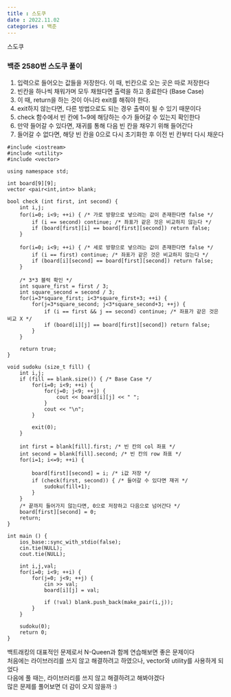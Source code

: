 ```yaml
---
title : 스도쿠
date : 2022.11.02
categories : 백준
---
```


스도쿠

### 백준 2580번 스도쿠 풀이

1. 입력으로 들어오는 값들을 저장한다. 이 때, 빈칸으로 오는 곳은 따로 저장한다
2. 빈칸을 하나씩 채워가며 모두 채웠다면 출력을 하고 종료한다 (Base Case)
3. 이 때, return을 하는 것이 아니라 exit를 해줘야 한다.
4. exit하지 않는다면, 다른 방법으로도 되는 경우 출력이 될 수 있기 때문이다
5. check 함수에서 빈 칸에 1~9에 해당하는 수가 들어갈 수 있는지 확인한다
6. 만약 들어갈 수 있다면, 재귀를 통해 다음 빈 칸을 채우기 위해 들어간다
7. 들어갈 수 없다면, 해당 빈 칸을 0으로 다시 초기화한 후 이전 빈 칸부터 다시 채운다



```
#include <iostream>
#include <utility>
#include <vector>

using namespace std;

int board[9][9];
vector <pair<int,int>> blank;

bool check (int first, int second) {
    int i,j;
    for(i=0; i<9; ++i) { /* 가로 방향으로 넣으려는 값이 존재한다면 false */
        if (i == second) continue; /* 좌표가 같은 것은 비교하지 않는다 */
        if (board[first][i] == board[first][second]) return false;
    }

    for(i=0; i<9; ++i) { /* 세로 방향으로 넣으려는 값이 존재한다면 false */
        if (i == first) continue; /* 좌표가 같은 것은 비교하지 않는다 */
        if (board[i][second] == board[first][second]) return false;
    }

    /* 3*3 블럭 확인 */
    int square_first = first / 3;
    int square_second = second / 3;
    for(i=3*square_first; i<3*square_first+3; ++i) {
        for(j=3*square_second; j<3*square_second+3; ++j) {
            if (i == first && j == second) continue; /* 좌표가 같은 것은 비교 X */
            if (board[i][j] == board[first][second]) return false;
        }
    }

    return true;
}

void sudoku (size_t fill) {
    int i,j;
    if (fill == blank.size()) { /* Base Case */ 
        for(i=0; i<9; ++i) {
            for(j=0; j<9; ++j) {
                cout << board[i][j] << " ";
            }
            cout << "\n";
        }

        exit(0);
    }

    int first = blank[fill].first; /* 빈 칸의 col 좌표 */
    int second = blank[fill].second; /* 빈 칸의 row 좌표 */
    for(i=1; i<=9; ++i) {

        board[first][second] = i; /* i값 저장 */
        if (check(first, second)) { /* 들어갈 수 있다면 재귀 */
            sudoku(fill+1);
        }
    }
    /* 끝까지 들어가지 않는다면, 0으로 저장하고 다음으로 넘어간다 */
    board[first][second] = 0; 
    return;
}

int main () {
    ios_base::sync_with_stdio(false);
    cin.tie(NULL);
    cout.tie(NULL);

    int i,j,val;
    for(i=0; i<9; ++i) {
        for(j=0; j<9; ++j) {
            cin >> val;
            board[i][j] = val;

            if (!val) blank.push_back(make_pair(i,j));
        }
    }

    sudoku(0);
    return 0;
}
```

백트래킹의 대표적인 문제로서 N-Queen과 함께 연습해보면 좋은 문제이다    
처음에는 라이브러리를 쓰지 않고 해결하려고 하였으나, vector와 utility를 사용하게 되었다     
다음에 풀 때는, 라이브러리를 쓰지 않고 해결하려고 해봐야겠다    
많은 문제를 풀어보면 더 감이 오지 않을까 :)